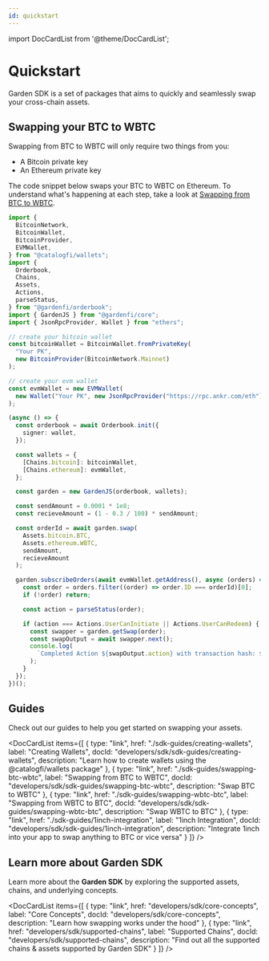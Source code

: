 ```yaml
---
id: quickstart
---
```


import DocCardList from '@theme/DocCardList';

# Quickstart
Garden SDK is a set of packages that aims to quickly and seamlessly swap your cross-chain assets.
## Swapping your BTC to WBTC
Swapping from BTC to WBTC will only require two things from you:
- A Bitcoin private key
- An Ethereum private key

The code snippet below swaps your BTC to WBTC on Ethereum. To understand what's happening at each step, take a look at [Swapping from BTC to WBTC](./sdk-guides/SwappingBtcWbtc.md).

```ts
import {
  BitcoinNetwork,
  BitcoinWallet,
  BitcoinProvider,
  EVMWallet,
} from "@catalogfi/wallets";
import {
  Orderbook,
  Chains,
  Assets,
  Actions,
  parseStatus,
} from "@gardenfi/orderbook";
import { GardenJS } from "@gardenfi/core";
import { JsonRpcProvider, Wallet } from "ethers";

// create your bitcoin wallet
const bitcoinWallet = BitcoinWallet.fromPrivateKey(
  "Your PK",
  new BitcoinProvider(BitcoinNetwork.Mainnet)
);

// create your evm wallet
const evmWallet = new EVMWallet(
  new Wallet("Your PK", new JsonRpcProvider("https://rpc.ankr.com/eth"))
);

(async () => {
  const orderbook = await Orderbook.init({
    signer: wallet,
  });

  const wallets = {
    [Chains.bitcoin]: bitcoinWallet,
    [Chains.ethereum]: evmWallet,
  };

  const garden = new GardenJS(orderbook, wallets);

  const sendAmount = 0.0001 * 1e8;
  const recieveAmount = (1 - 0.3 / 100) * sendAmount;

  const orderId = await garden.swap(
    Assets.bitcoin.BTC,
    Assets.ethereum.WBTC,
    sendAmount,
    recieveAmount
  );

  garden.subscribeOrders(await evmWallet.getAddress(), async (orders) => {
    const order = orders.filter((order) => order.ID === orderId)[0];
    if (!order) return;

    const action = parseStatus(order);

    if (action === Actions.UserCanInitiate || Actions.UserCanRedeem) {
      const swapper = garden.getSwap(order);
      const swapOutput = await swapper.next();
      console.log(
        `Completed Action ${swapOutput.action} with transaction hash: ${swapOutput.output}`
      );
    }
  });
})();
```

## Guides
Check out our guides to help you get started on swapping your assets.

<DocCardList
    items={[
        {
            type: "link",
            href: "./sdk-guides/creating-wallets",
            label: "Creating Wallets",
            docId: "developers/sdk/sdk-guides/creating-wallets",
            description: "Learn how to create wallets using the @catalogfi/wallets package"
        },
        {
            type: "link",
            href: "./sdk-guides/swapping-btc-wbtc",
            label: "Swapping from BTC to WBTC",
            docId: "developers/sdk/sdk-guides/swapping-btc-wbtc",
            description: "Swap BTC to WBTC"
        },
        {
            type: "link",
            href: "./sdk-guides/swapping-wbtc-btc",
            label: "Swapping from WBTC to BTC",
            docId: "developers/sdk/sdk-guides/swapping-wbtc-btc",
            description: "Swap WBTC to BTC"
        },
        {
            type: "link",
            href: "./sdk-guides/1inch-integration",
            label: "1inch Integration",
            docId: "developers/sdk/sdk-guides/1inch-integration",
            description: "Integrate 1inch into your app to swap anything to BTC or vice versa"
        }
    ]}
/>


## Learn more about Garden SDK
Learn more about the **Garden SDK** by exploring the supported assets, chains, and underlying concepts.

<DocCardList
    items={[
        {
            type: "link",
            href: "developers/sdk/core-concepts",
            label: "Core Concepts",
            docId: "developers/sdk/core-concepts",
            description: "Learn how swapping works under the hood"
        },
        {
            type: "link",
            href: "developers/sdk/supported-chains",
            label: "Supported Chains",
            docId: "developers/sdk/supported-chains",
            description: "Find out all the supported chains & assets supported by Garden SDK"
        }
    ]}
/>